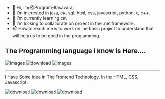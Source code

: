 - 👋 Hi, I’m @Program-Basavaraj
- 👀 I’m interested in java, c#, sql, html, css, javascript, python, c, c++.
- 🌱 I’m currently learning c#.
- 💞️ I’m looking to collaborate on project in the .net framework.
- 📫 How to reach me is to work on the basic project to understand that will help us to be good in the programming.

The Programming language i know is Here....
-----------------------------------------------------------
![images](https://user-images.githubusercontent.com/93095238/210180685-911f2833-9f6c-45d6-a2b5-d7fce555ffd1.png)
![download](https://user-images.githubusercontent.com/93095238/210180693-b7d567a4-01ea-4031-8bb4-9f0054b34de8.png)
![images](https://user-images.githubusercontent.com/93095238/210180974-4b737095-8ab8-4c9f-b272-a2b30389e734.jpg)

-------------------------------------------------------------------------
I Have Some Idea in The Frontend Technology, In the HTML, CSS, Javascript.

![download](https://user-images.githubusercontent.com/93095238/210180261-6278fdf6-edb3-43e6-b98c-b82f69b9fbb2.png)
![download](https://user-images.githubusercontent.com/93095238/210180297-a920b7b9-9484-49b5-8ea4-2d046b83d0c9.png)
![download](https://user-images.githubusercontent.com/93095238/210180307-2adb789e-e2e9-4437-87f4-dd621788aff8.jpg)



<!---
Program-Basavaraj/Program-Basavaraj is a ✨ special ✨ repository because its `README.md` (this file) appears on your GitHub profile.
You can click the Preview link to take a look at your changes.
--->

